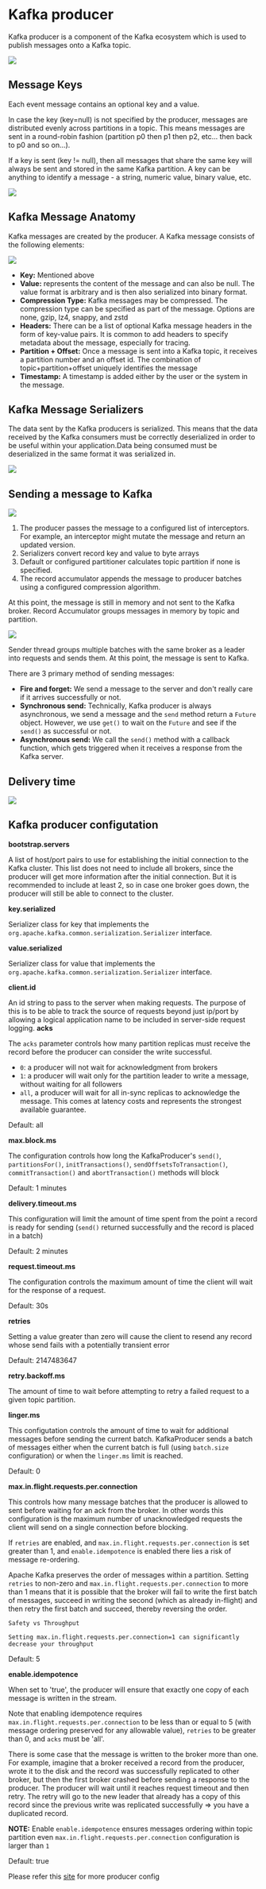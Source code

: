 # Kafka producer

Kafka producer is a component of the Kafka ecosystem which is used to publish messages onto a Kafka topic.

![](https://user-images.githubusercontent.com/17776979/193178638-f2bc26c8-b605-4d9a-b11b-ef754e5a77d0.png)

## Message Keys

Each event message contains an optional key and a value.

In case the key (key=null) is not specified by the producer, messages are distributed evenly across partitions in a topic. This means messages are sent in a round-robin fashion (partition p0 then p1 then p2, etc... then back to p0 and so on...).

If a key is sent (key != null), then all messages that share the same key will always be sent and stored in the same Kafka partition. A key can be anything to identify a message - a string, numeric value, binary value, etc.

![](https://user-images.githubusercontent.com/17776979/193178499-86742ff5-0cf5-46ff-a147-81b7b60a6fa1.png)

## Kafka Message Anatomy

Kafka messages are created by the producer. A Kafka message consists of the following elements:

![](https://user-images.githubusercontent.com/17776979/193178539-4e4fabd1-5e43-453d-9ed5-674373fd3209.png)

- **Key:** Mentioned above
- **Value:** represents the content of the message and can also be null. The value format is arbitrary and is then also serialized into binary format.
- **Compression Type:** Kafka messages may be compressed. The compression type can be specified as part of the message. Options are none, gzip, lz4, snappy, and zstd
- **Headers:** There can be a list of optional Kafka message headers in the form of key-value pairs. It is common to add headers to specify metadata about the message, especially for tracing.
- **Partition + Offset:** Once a message is sent into a Kafka topic, it receives a partition number and an offset id. The combination of topic+partition+offset uniquely identifies the message
- **Timestamp:** A timestamp is added either by the user or the system in the message.

## Kafka Message Serializers

The data sent by the Kafka producers is serialized. This means that the data received by the Kafka consumers must be correctly deserialized in order to be useful within your application.Data being consumed must be deserialized in the same format it was serialized in.

![](https://user-images.githubusercontent.com/17776979/193178674-25544e71-449d-447d-9fbf-48ce90ebfb58.png)

## Sending a message to Kafka

![](https://user-images.githubusercontent.com/17776979/193178745-a0481010-8c28-4a97-9d94-01660ff836f5.png)

1. The producer passes the message to a configured list of interceptors. For example, an interceptor might mutate the message and return an updated version.
2. Serializers convert record key and value to byte arrays
3. Default or configured partitioner calculates topic partition if none is specified.
4. The record accumulator appends the message to producer batches using a configured compression algorithm.

At this point, the message is still in memory and not sent to the Kafka broker. Record Accumulator groups messages in memory by topic and partition.

![](https://user-images.githubusercontent.com/17776979/193178700-c54b44bd-bc92-42a7-ab96-e5d026bf2716.png)

Sender thread groups multiple batches with the same broker as a leader into requests and sends them. At this point, the message is sent to Kafka.

There are 3 primary method of sending messages:

- **Fire and forget:** We send a message to the server and don't really care if it arrives successfully or not.
- **Synchronous send:** Technically, Kafka producer is always asynchronous, we send a message and the `send` method return a `Future` object. However, we use `get()` to wait on the `Future` and see if the `send()` as successful or not.
- **Asynchronous send:** We call the `send()` method with a callback function, which gets triggered when it receives a response from the Kafka server.

## Delivery time

![](https://user-images.githubusercontent.com/17776979/193178464-151b14b3-434b-46bb-a433-a8680cfafb6e.png)

## Kafka producer configutation

**bootstrap.servers**

A list of host/port pairs to use for establishing the initial connection to the Kafka cluster. This list does not need to include all brokers, since the producer will get more information after the initial connection. But it is recommended to include at least 2, so in case one broker goes down, the producer will still be able to connect to the cluster.

**key.serialized**

Serializer class for key that implements the `org.apache.kafka.common.serialization.Serializer` interface.

**value.serialized**

Serializer class for value that implements the `org.apache.kafka.common.serialization.Serializer` interface.

**client.id**

An id string to pass to the server when making requests. The purpose of this is to be able to track the source of requests beyond just ip/port by allowing a logical application name to be included in server-side request logging.
**acks**

The `acks` parameter controls how many partition replicas must receive the record before the producer can consider the write successful.

- `0`: a producer will not wait for acknowledgment from brokers
- `1`: a producer will wait only for the partition leader to write a message, without waiting for all followers
- `all`, a producer will wait for all in-sync replicas to acknowledge the message. This comes at latency costs and represents the strongest available guarantee.

Default: all

**max.block.ms**

The configuration controls how long the KafkaProducer's `send()`, `partitionsFor()`, `initTransactions()`, `sendOffsetsToTransaction()`, `commitTransaction()` and `abortTransaction()` methods will block

Default: 1 minutes

**delivery.timeout.ms**

This configuration will limit the amount of time spent from the point a record is ready for sending (`send()` returned successfully and the record is placed in a batch)

Default: 2 minutes

**request.timeout.ms**

The configuration controls the maximum amount of time the client will wait for the response of a request.

Default: 30s

**retries**

Setting a value greater than zero will cause the client to resend any record whose send fails with a potentially transient error

Default: 2147483647

**retry.backoff.ms**

The amount of time to wait before attempting to retry a failed request to a given topic partition.

**linger.ms**

This configutation controls the amount of time to wait for additional messages before sending the current batch. KafkaProducer sends a batch of messages either when the current batch is full (using `batch.size` configuration) or when the `linger.ms` limit is reached.

Default: 0

**max.in.flight.requests.per.connection**

This controls how many message batches that the producer is allowed to sent before waiting for an ack from the broker. In other words this configuration is the maximum number of unacknowledged requests the client will send on a single connection before blocking.

If `retries` are enabled, and `max.in.flight.requests.per.connection` is set greater than 1, and `enable.idempotence` is enabled there lies a risk of message re-ordering.

Apache Kafka preserves the order of messages within a partition. Setting `retries` to non-zero and `max.in.flight.requests.per.connection` to more than 1 means that it is possible that the broker will fail to write the first batch of messages, succeed in writing the second (which as already in-flight) and then retry the first batch and succeed, thereby reversing the order.

```
Safety vs Throughput

Setting max.in.flight.requests.per.connection=1 can significantly decrease your throughput
```

Default: 5

**enable.idempotence**

When set to 'true', the producer will ensure that exactly one copy of each message is written in the stream.

Note that enabling idempotence requires `max.in.flight.requests.per.connection` to be less than or equal to 5 (with message ordering preserved for any allowable value), `retries` to be greater than 0, and `acks` must be 'all'.

There is some case that the message is written to the broker more than one. For example, imagine that a broker received a record from the producer, wrote it to the disk and the record was successfully replicated to other broker, but then the first broker crashed before sending a response to the producer. The producer will wait until it reaches request timeout and then retry. The retry will go to the new leader that already has a copy of this record since the previous write was replicated successfully => you have a duplicated record.

**NOTE:** Enable `enable.idempotence` ensures messages ordering within topic partition even `max.in.flight.requests.per.connection` configuration is larger than `1`

Default: true

Please refer this [site](https://docs.confluent.io/platform/current/installation/configuration/producer-configs.html) for more producer config
